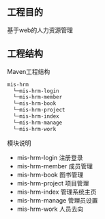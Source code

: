 ## 工程目的
基于web的人力资源管理

## 工程结构
Maven工程结构

```bash
mis-hrm
  └─mis-hrm-login 
  └─mis-hrm-member
  └─mis-hrm-book
  └─mis-hrm-project
  └─mis-hrm-index
  └─mis-hrm-manage
  └─mis-hrm-work   
```
模块说明
- mis-hrm-login 注册登录 
- mis-hrm-member 成员管理
- mis-hrm-book 图书管理
- mis-hrm-project 项目管理
- mis-hrm-index 管理系统主页
- mis-hrm-manage 管理员设置
- mis-hrm-work  人员去向



